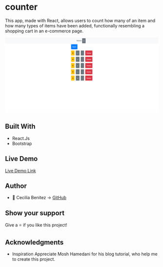 # counter

This app, made with React, allows users to count how many of an item and how many types of items have been added, functionally resembling a shopping cart in an e-commerce page.
  
![screenshot](./app_screenshot.png) 

## Built With
- React.Js
- Bootstrap

## Live Demo

[Live Demo Link](https://ceci007.github.io/counter/)

## Author
- 👤 Cecilia Benitez -> [GitHub](https://github.com/Ceci007)

## Show your support
Give a ⭐️ if you like this project!

## Acknowledgments
- Inspiration
Appreciate Mosh Hamedani for his blog tutorial, who help me to create this project.
